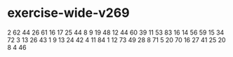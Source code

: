 # exercise-wide-v269
2
62
44
26
61
16
17
25
44
8
9
19
48
12
44
60
39
11
53
83
16
14
56
59
15
34
72
3
13
26
43
1
9
13
24
42
4
11
84
1
12
73
49
28
8
71
5
20
70
16
27
41
25
20
8
4
46
